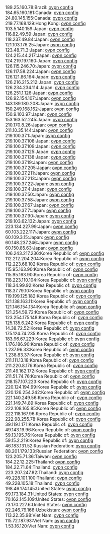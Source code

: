 189.25.160.78:Brazil: [ovpn config](vpn/189_25_160_78.ovpn)  
184.65.160.181:Canada: [ovpn config](vpn/184_65_160_181.ovpn)  
24.80.145.155:Canada: [ovpn config](vpn/24_80_145_155.ovpn)  
219.77.168.129:Hong Kong: [ovpn config](vpn/219_77_168_129.ovpn)  
103.5.140.159:Japan: [ovpn config](vpn/103_5_140_159.ovpn)  
116.82.49.59:Japan: [ovpn config](vpn/116_82_49_59.ovpn)  
118.237.49.84:Japan: [ovpn config](vpn/118_237_49_84.ovpn)  
121.103.176.25:Japan: [ovpn config](vpn/121_103_176_25.ovpn)  
123.48.71.3:Japan: [ovpn config](vpn/123_48_71_3.ovpn)  
124.215.44.217:Japan: [ovpn config](vpn/124_215_44_217.ovpn)  
124.219.197.160:Japan: [ovpn config](vpn/124_219_197_160.ovpn)  
126.115.246.70:Japan: [ovpn config](vpn/126_115_246_70.ovpn)  
126.117.58.224:Japan: [ovpn config](vpn/126_117_58_224.ovpn)  
126.121.86.164:Japan: [ovpn config](vpn/126_121_86_164.ovpn)  
126.216.215.212:Japan: [ovpn config](vpn/126_216_215_212.ovpn)  
126.234.234.114:Japan: [ovpn config](vpn/126_234_234_114.ovpn)  
126.251.1.126:Japan: [ovpn config](vpn/126_251_1_126.ovpn)  
126.92.154.107:Japan: [ovpn config](vpn/126_92_154_107.ovpn)  
143.189.180.208:Japan: [ovpn config](vpn/143_189_180_208.ovpn)  
150.249.168.162:Japan: [ovpn config](vpn/150_249_168_162.ovpn)  
150.9.103.97:Japan: [ovpn config](vpn/150_9_103_97.ovpn)  
153.163.52.245:Japan: [ovpn config](vpn/153_163_52_245.ovpn)  
210.170.8.26:Japan: [ovpn config](vpn/210_170_8_26.ovpn)  
211.10.35.144:Japan: [ovpn config](vpn/211_10_35_144.ovpn)  
219.100.37.1:Japan: [ovpn config](vpn/219_100_37_1.ovpn)  
219.100.37.108:Japan: [ovpn config](vpn/219_100_37_108.ovpn)  
219.100.37.109:Japan: [ovpn config](vpn/219_100_37_109.ovpn)  
219.100.37.125:Japan: [ovpn config](vpn/219_100_37_125.ovpn)  
219.100.37.138:Japan: [ovpn config](vpn/219_100_37_138.ovpn)  
219.100.37.19:Japan: [ovpn config](vpn/219_100_37_19.ovpn)  
219.100.37.205:Japan: [ovpn config](vpn/219_100_37_205.ovpn)  
219.100.37.211:Japan: [ovpn config](vpn/219_100_37_211.ovpn)  
219.100.37.213:Japan: [ovpn config](vpn/219_100_37_213.ovpn)  
219.100.37.22:Japan: [ovpn config](vpn/219_100_37_22.ovpn)  
219.100.37.4:Japan: [ovpn config](vpn/219_100_37_4.ovpn)  
219.100.37.50:Japan: [ovpn config](vpn/219_100_37_50.ovpn)  
219.100.37.58:Japan: [ovpn config](vpn/219_100_37_58.ovpn)  
219.100.37.67:Japan: [ovpn config](vpn/219_100_37_67.ovpn)  
219.100.37.7:Japan: [ovpn config](vpn/219_100_37_7.ovpn)  
219.100.37.90:Japan: [ovpn config](vpn/219_100_37_90.ovpn)  
219.103.62.132:Japan: [ovpn config](vpn/219_103_62_132.ovpn)  
223.134.227.99:Japan: [ovpn config](vpn/223_134_227_99.ovpn)  
60.103.222.117:Japan: [ovpn config](vpn/60_103_222_117.ovpn)  
60.109.3.15:Japan: [ovpn config](vpn/60_109_3_15.ovpn)  
60.148.237.246:Japan: [ovpn config](vpn/60_148_237_246.ovpn)  
60.150.85.63:Japan: [ovpn config](vpn/60_150_85_63.ovpn)  
106.243.217.236:Korea Republic of: [ovpn config](vpn/106_243_217_236.ovpn)  
112.212.204.204:Korea Republic of: [ovpn config](vpn/112_212_204_204.ovpn)  
112.223.68.102:Korea Republic of: [ovpn config](vpn/112_223_68_102.ovpn)  
115.95.163.90:Korea Republic of: [ovpn config](vpn/115_95_163_90.ovpn)  
115.95.163.90:Korea Republic of: [ovpn config](vpn/115_95_163_90.ovpn)  
118.223.110.104:Korea Republic of: [ovpn config](vpn/118_223_110_104.ovpn)  
118.34.99.92:Korea Republic of: [ovpn config](vpn/118_34_99_92.ovpn)  
118.37.79.10:Korea Republic of: [ovpn config](vpn/118_37_79_10.ovpn)  
119.199.125.182:Korea Republic of: [ovpn config](vpn/119_199_125_182.ovpn)  
121.138.163.11:Korea Republic of: [ovpn config](vpn/121_138_163_11.ovpn)  
121.146.154.134:Korea Republic of: [ovpn config](vpn/121_146_154_134.ovpn)  
121.254.59.72:Korea Republic of: [ovpn config](vpn/121_254_59_72.ovpn)  
123.254.175.148:Korea Republic of: [ovpn config](vpn/123_254_175_148.ovpn)  
125.135.6.242:Korea Republic of: [ovpn config](vpn/125_135_6_242.ovpn)  
14.38.72.52:Korea Republic of: [ovpn config](vpn/14_38_72_52.ovpn)  
175.124.74.235:Korea Republic of: [ovpn config](vpn/175_124_74_235.ovpn)  
183.96.67.229:Korea Republic of: [ovpn config](vpn/183_96_67_229.ovpn)  
1.176.186.90:Korea Republic of: [ovpn config](vpn/1_176_186_90.ovpn)  
1.237.96.33:Korea Republic of: [ovpn config](vpn/1_237_96_33.ovpn)  
1.238.83.37:Korea Republic of: [ovpn config](vpn/1_238_83_37.ovpn)  
211.111.13.18:Korea Republic of: [ovpn config](vpn/211_111_13_18.ovpn)  
211.220.8.176:Korea Republic of: [ovpn config](vpn/211_220_8_176.ovpn)  
211.49.162.172:Korea Republic of: [ovpn config](vpn/211_49_162_172.ovpn)  
211.51.74.76:Korea Republic of: [ovpn config](vpn/211_51_74_76.ovpn)  
218.157.107.223:Korea Republic of: [ovpn config](vpn/218_157_107_223.ovpn)  
220.124.194.99:Korea Republic of: [ovpn config](vpn/220_124_194_99.ovpn)  
220.126.254.242:Korea Republic of: [ovpn config](vpn/220_126_254_242.ovpn)  
221.140.249.56:Korea Republic of: [ovpn config](vpn/221_140_249_56.ovpn)  
221.149.74.89:Korea Republic of: [ovpn config](vpn/221_149_74_89.ovpn)  
222.108.165.85:Korea Republic of: [ovpn config](vpn/222_108_165_85.ovpn)  
222.118.167.96:Korea Republic of: [ovpn config](vpn/222_118_167_96.ovpn)  
222.98.255.78:Korea Republic of: [ovpn config](vpn/222_98_255_78.ovpn)  
39.119.1.171:Korea Republic of: [ovpn config](vpn/39_119_1_171.ovpn)  
49.143.19.96:Korea Republic of: [ovpn config](vpn/49_143_19_96.ovpn)  
59.13.195.76:Korea Republic of: [ovpn config](vpn/59_13_195_76.ovpn)  
59.15.2.219:Korea Republic of: [ovpn config](vpn/59_15_2_219.ovpn)  
46.183.131.52:Russian Federation: [ovpn config](vpn/46_183_131_52.ovpn)  
88.201.179.133:Russian Federation: [ovpn config](vpn/88_201_179_133.ovpn)  
123.205.71.36:Taiwan: [ovpn config](vpn/123_205_71_36.ovpn)  
184.22.12.225:Thailand: [ovpn config](vpn/184_22_12_225.ovpn)  
184.22.71.64:Thailand: [ovpn config](vpn/184_22_71_64.ovpn)  
223.207.247.82:Thailand: [ovpn config](vpn/223_207_247_82.ovpn)  
49.228.101.100:Thailand: [ovpn config](vpn/49_228_101_100.ovpn)  
49.228.105.18:Thailand: [ovpn config](vpn/49_228_105_18.ovpn)  
198.46.174.145:United States: [ovpn config](vpn/198_46_174_145.ovpn)  
69.173.184.31:United States: [ovpn config](vpn/69_173_184_31.ovpn)  
70.162.145.109:United States: [ovpn config](vpn/70_162_145_109.ovpn)  
73.170.227.6:United States: [ovpn config](vpn/73_170_227_6.ovpn)  
92.246.79.166:Uzbekistan: [ovpn config](vpn/92_246_79_166.ovpn)  
113.22.35.98:Viet Nam: [ovpn config](vpn/113_22_35_98.ovpn)  
115.72.187.93:Viet Nam: [ovpn config](vpn/115_72_187_93.ovpn)  
1.53.16.120:Viet Nam: [ovpn config](vpn/1_53_16_120.ovpn)  
